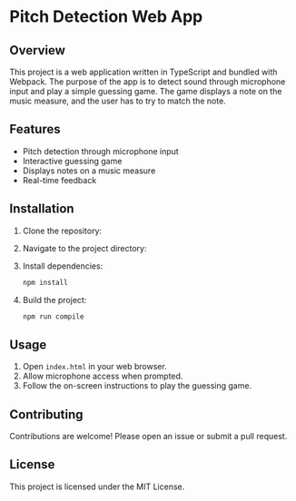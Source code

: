 # Pitch Detection Web App

## Overview

This project is a web application written in TypeScript and bundled with Webpack. The purpose of the app is to detect sound through microphone input and play a simple guessing game. The game displays a note on the music measure, and the user has to try to match the note.

## Features

- Pitch detection through microphone input
- Interactive guessing game
- Displays notes on a music measure
- Real-time feedback

## Installation

1. Clone the repository:

2. Navigate to the project directory:

3. Install dependencies:
    ```sh
    npm install
    ```
4. Build the project:
    ```sh
    npm run compile
    ```

## Usage

1. Open `index.html` in your web browser.
2. Allow microphone access when prompted.
3. Follow the on-screen instructions to play the guessing game.

## Contributing

Contributions are welcome! Please open an issue or submit a pull request.

## License

This project is licensed under the MIT License.